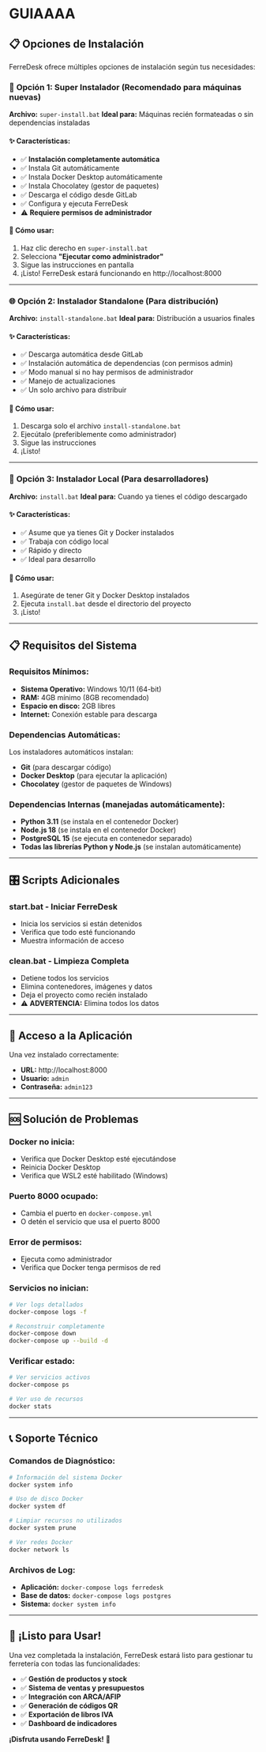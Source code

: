 # GUIAAAA
## 📋 Opciones de Instalación

FerreDesk ofrece múltiples opciones de instalación según tus necesidades:

### 🎯 **Opción 1: Super Instalador (Recomendado para máquinas nuevas)**
**Archivo:** `super-install.bat`
**Ideal para:** Máquinas recién formateadas o sin dependencias instaladas

#### ✨ **Características:**
- ✅ **Instalación completamente automática**
- ✅ Instala Git automáticamente
- ✅ Instala Docker Desktop automáticamente
- ✅ Instala Chocolatey (gestor de paquetes)
- ✅ Descarga el código desde GitLab
- ✅ Configura y ejecuta FerreDesk
- ⚠️ **Requiere permisos de administrador**

#### 🚀 **Cómo usar:**
1. Haz clic derecho en `super-install.bat`
2. Selecciona **"Ejecutar como administrador"**
3. Sigue las instrucciones en pantalla
4. ¡Listo! FerreDesk estará funcionando en http://localhost:8000

---

### 🌐 **Opción 2: Instalador Standalone (Para distribución)**
**Archivo:** `install-standalone.bat`
**Ideal para:** Distribución a usuarios finales

#### ✨ **Características:**
- ✅ Descarga automática desde GitLab
- ✅ Instalación automática de dependencias (con permisos admin)
- ✅ Modo manual si no hay permisos de administrador
- ✅ Manejo de actualizaciones
- ✅ Un solo archivo para distribuir

#### 🚀 **Cómo usar:**
1. Descarga solo el archivo `install-standalone.bat`
2. Ejecútalo (preferiblemente como administrador)
3. Sigue las instrucciones
4. ¡Listo!

---

### 🔧 **Opción 3: Instalador Local (Para desarrolladores)**
**Archivo:** `install.bat`
**Ideal para:** Cuando ya tienes el código descargado

#### ✨ **Características:**
- ✅ Asume que ya tienes Git y Docker instalados
- ✅ Trabaja con código local
- ✅ Rápido y directo
- ✅ Ideal para desarrollo

#### 🚀 **Cómo usar:**
1. Asegúrate de tener Git y Docker Desktop instalados
2. Ejecuta `install.bat` desde el directorio del proyecto
3. ¡Listo!

---

## 📋 **Requisitos del Sistema**

### **Requisitos Mínimos:**
- **Sistema Operativo:** Windows 10/11 (64-bit)
- **RAM:** 4GB mínimo (8GB recomendado)
- **Espacio en disco:** 2GB libres
- **Internet:** Conexión estable para descarga

### **Dependencias Automáticas:**
Los instaladores automáticos instalan:
- **Git** (para descargar código)
- **Docker Desktop** (para ejecutar la aplicación)
- **Chocolatey** (gestor de paquetes de Windows)

### **Dependencias Internas (manejadas automáticamente):**
- **Python 3.11** (se instala en el contenedor Docker)
- **Node.js 18** (se instala en el contenedor Docker)
- **PostgreSQL 15** (se ejecuta en contenedor separado)
- **Todas las librerías Python y Node.js** (se instalan automáticamente)

---

## 🎛️ **Scripts Adicionales**

### **start.bat** - Iniciar FerreDesk
- Inicia los servicios si están detenidos
- Verifica que todo esté funcionando
- Muestra información de acceso

### **clean.bat** - Limpieza Completa
- Detiene todos los servicios
- Elimina contenedores, imágenes y datos
- Deja el proyecto como recién instalado
- ⚠️ **ADVERTENCIA:** Elimina todos los datos

---

## 🔑 **Acceso a la Aplicación**

Una vez instalado correctamente:

- **URL:** http://localhost:8000
- **Usuario:** `admin`
- **Contraseña:** `admin123`

---

## 🆘 **Solución de Problemas**

### **Docker no inicia:**
- Verifica que Docker Desktop esté ejecutándose
- Reinicia Docker Desktop
- Verifica que WSL2 esté habilitado (Windows)

### **Puerto 8000 ocupado:**
- Cambia el puerto en `docker-compose.yml`
- O detén el servicio que usa el puerto 8000

### **Error de permisos:**
- Ejecuta como administrador
- Verifica que Docker tenga permisos de red

### **Servicios no inician:**
```bash
# Ver logs detallados
docker-compose logs -f

# Reconstruir completamente
docker-compose down
docker-compose up --build -d
```

### **Verificar estado:**
```bash
# Ver servicios activos
docker-compose ps

# Ver uso de recursos
docker stats
```

---

## 📞 **Soporte Técnico**

### **Comandos de Diagnóstico:**
```bash
# Información del sistema Docker
docker system info

# Uso de disco Docker
docker system df

# Limpiar recursos no utilizados
docker system prune

# Ver redes Docker
docker network ls
```

### **Archivos de Log:**
- **Aplicación:** `docker-compose logs ferredesk`
- **Base de datos:** `docker-compose logs postgres`
- **Sistema:** `docker system info`

---

## 🎉 **¡Listo para Usar!**

Una vez completada la instalación, FerreDesk estará listo para gestionar tu ferretería con todas las funcionalidades:

- ✅ **Gestión de productos y stock**
- ✅ **Sistema de ventas y presupuestos**
- ✅ **Integración con ARCA/AFIP**
- ✅ **Generación de códigos QR**
- ✅ **Exportación de libros IVA**
- ✅ **Dashboard de indicadores**

**¡Disfruta usando FerreDesk!** 🚀

